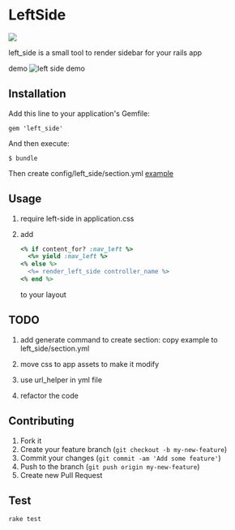 # LeftSide

[<img src="https://secure.travis-ci.org/zlx/left_side.png" />](https://travis-ci.org/zlx/left_side)


left_side is a small tool to render sidebar for your rails app

demo
    ![left side demo](http://blog.zlxstar.me/images/left_side_demo.png)

## Installation

Add this line to your application's Gemfile:

    gem 'left_side'

And then execute:

    $ bundle

Then create config/left_side/section.yml [example](https://github.com/zlx/left_side/blob/master/lib/generators/left_side/config/section.yml.example)

## Usage

1. require left-side in application.css

2. add 
   ```ruby
   <% if content_for? :nav_left %>
     <%= yield :nav_left %>
   <% else %>
     <%= render_left_side controller_name %>
   <% end %>
   ```
   to your layout

## TODO

1. add generate command to create section: copy example to left_side/section.yml

2. move css to app assets to make it modify

3. use url_helper in yml file

4. refactor the code

## Contributing

1. Fork it
2. Create your feature branch (`git checkout -b my-new-feature`)
3. Commit your changes (`git commit -am 'Add some feature'`)
4. Push to the branch (`git push origin my-new-feature`)
5. Create new Pull Request

## Test

`rake test`
